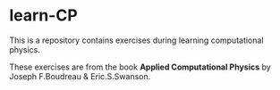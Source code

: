 # learn-CP

This is a repository contains exercises during learning computational physics.

These exercises are from the book **Applied Computational Physics** by Joseph F.Boudreau & Eric.S.Swanson.
